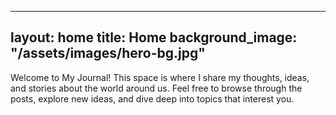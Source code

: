 <!--index.md: This can serve as your homepage content. You can also use index.html directly if you want more control over the HTML.

Hero Section and Featured Posts: The hero image and featured posts can be integrated into the index.md file or directly in the home.html layout.-->

---
layout: home
title: Home
background_image: "/assets/images/hero-bg.jpg"
---

Welcome to My Journal! This space is where I share my thoughts, ideas, and stories about the world around us. Feel free to browse through the posts, explore new ideas, and dive deep into topics that interest you.
